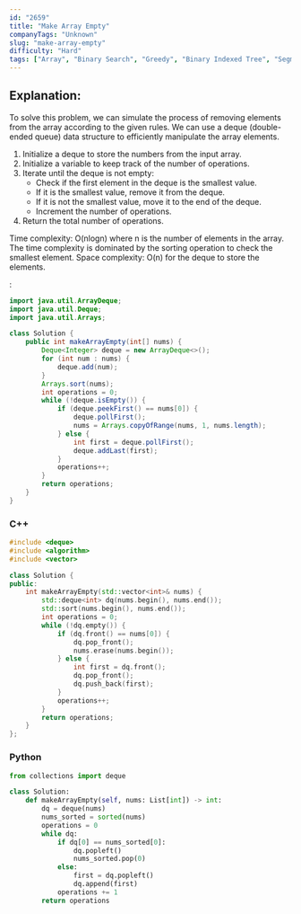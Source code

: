 ```yaml
---
id: "2659"
title: "Make Array Empty"
companyTags: "Unknown"
slug: "make-array-empty"
difficulty: "Hard"
tags: ["Array", "Binary Search", "Greedy", "Binary Indexed Tree", "Segment Tree", "Sorting", "Ordered Set"]
---
```


## Explanation:
To solve this problem, we can simulate the process of removing elements from the array according to the given rules. We can use a deque (double-ended queue) data structure to efficiently manipulate the array elements.

1. Initialize a deque to store the numbers from the input array.
2. Initialize a variable to keep track of the number of operations.
3. Iterate until the deque is not empty:
   - Check if the first element in the deque is the smallest value.
   - If it is the smallest value, remove it from the deque.
   - If it is not the smallest value, move it to the end of the deque.
   - Increment the number of operations.
4. Return the total number of operations.

Time complexity: O(nlogn) where n is the number of elements in the array. The time complexity is dominated by the sorting operation to check the smallest element.
Space complexity: O(n) for the deque to store the elements.

:

```java
import java.util.ArrayDeque;
import java.util.Deque;
import java.util.Arrays;

class Solution {
    public int makeArrayEmpty(int[] nums) {
        Deque<Integer> deque = new ArrayDeque<>();
        for (int num : nums) {
            deque.add(num);
        }
        Arrays.sort(nums);
        int operations = 0;
        while (!deque.isEmpty()) {
            if (deque.peekFirst() == nums[0]) {
                deque.pollFirst();
                nums = Arrays.copyOfRange(nums, 1, nums.length);
            } else {
                int first = deque.pollFirst();
                deque.addLast(first);
            }
            operations++;
        }
        return operations;
    }
}
```

### C++
```cpp
#include <deque>
#include <algorithm>
#include <vector>

class Solution {
public:
    int makeArrayEmpty(std::vector<int>& nums) {
        std::deque<int> dq(nums.begin(), nums.end());
        std::sort(nums.begin(), nums.end());
        int operations = 0;
        while (!dq.empty()) {
            if (dq.front() == nums[0]) {
                dq.pop_front();
                nums.erase(nums.begin());
            } else {
                int first = dq.front();
                dq.pop_front();
                dq.push_back(first);
            }
            operations++;
        }
        return operations;
    }
};
```

### Python
```python
from collections import deque

class Solution:
    def makeArrayEmpty(self, nums: List[int]) -> int:
        dq = deque(nums)
        nums_sorted = sorted(nums)
        operations = 0
        while dq:
            if dq[0] == nums_sorted[0]:
                dq.popleft()
                nums_sorted.pop(0)
            else:
                first = dq.popleft()
                dq.append(first)
            operations += 1
        return operations
```